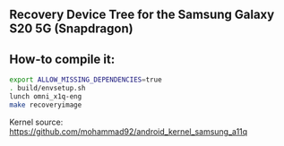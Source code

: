 ## Recovery Device Tree for the Samsung Galaxy S20 5G (Snapdragon)

## How-to compile it:

```sh
export ALLOW_MISSING_DEPENDENCIES=true
. build/envsetup.sh
lunch omni_x1q-eng
make recoveryimage
```

Kernel source:
https://github.com/mohammad92/android_kernel_samsung_a11q
